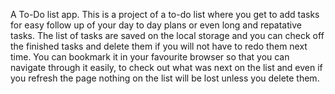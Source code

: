 A To-Do list app. 
This is a project of a to-do list where you get to add tasks for easy follow up of your day to day plans or even long and repatative tasks. The list of tasks are saved on the local storage and you can check off the finished tasks and delete them if you will not have to redo them next time.
You can bookmark it in your favourite browser so that you can navigate through it easily, to check out what was next on the list and even if you refresh the page nothing on the list will be lost unless you delete them.
